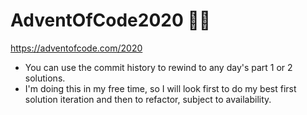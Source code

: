 # AdventOfCode2020 🎄🎅
https://adventofcode.com/2020

* You can use the commit history to rewind to any day's part 1 or 2 solutions.
* I'm doing this in my free time, so I will look first to do my best first solution iteration and then to refactor, subject to availability.
